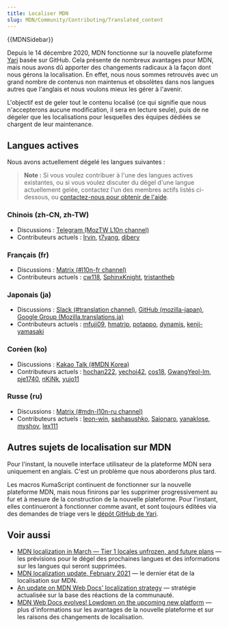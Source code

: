 ```yaml
---
title: Localiser MDN
slug: MDN/Community/Contributing/Translated_content
---
```


{{MDNSidebar}}

Depuis le 14 décembre 2020, MDN fonctionne sur la nouvelle plateforme [Yari](https://github.com/mdn/yari) basée sur GitHub. Cela présente de nombreux avantages pour MDN, mais nous avons dû apporter des changements radicaux à la façon dont nous gérons la localisation. En effet, nous nous sommes retrouvés avec un grand nombre de contenus non maintenus et obsolètes dans nos langues autres que l'anglais et nous voulons mieux les gérer à l'avenir.

L'objectif est de geler tout le contenu localisé (ce qui signifie que nous n'accepterons aucune modification, il sera en lecture seule), puis de ne dégeler que les localisations pour lesquelles des équipes dédiées se chargent de leur maintenance.

## Langues actives

Nous avons actuellement dégelé les langues suivantes :

> **Note :** Si vous voulez contribuer à l'une des langues actives existantes, ou si vous voulez discuter du dégel d'une langue actuellement gelée, contactez l'un des membres actifs listés ci-dessous, ou [contactez-nous pour obtenir de l'aide](/fr/docs/MDN/Contribute/Getting_started#step_4_ask_for_help).

### Chinois (zh-CN, zh-TW)

- Discussions : [Telegram (MozTW L10n channel)](https://moztw.org/tg)
- Contributeurs actuels : [Irvin](https://github.com/irvin), [t7yang](https://github.com/t7yang), [dibery](https://github.com/dibery)

### Français (fr)

- Discussions : [Matrix (#l10n-fr channel)](https://chat.mozilla.org/#/room/#l10n-fr:mozilla.org)
- Contributeurs actuels : [cw118](https://github.com/cw118), [SphinxKnight](https://github.com/SphinxKnight), [tristantheb](https://github.com/tristantheb)

### Japonais (ja)

- Discussions : [Slack (#translation channel)](https://mozillajp.slack.com/), [GitHub (mozilla-japan)](https://github.com/mozilla-japan/translation), [Google Group (Mozilla.translations.ja)](https://groups.google.com/forum/#!forum/mozilla-translations-ja)
- Contributeurs actuels : [mfuji09](https://github.com/mfuji09), [hmatrjp](https://github.com/hmatrjp), [potappo](https://github.com/potappo), [dynamis](https://github.com/dynamis), [kenji-yamasaki](https://github.com/kenji-yamasaki)

### Coréen (ko)

- Discussions : [Kakao Talk (#MDN Korea)](https://open.kakao.com/o/gdfG288c)
- Contributeurs actuels : [hochan222](https://github.com/hochan222), [yechoi42](https://github.com/yechoi42), [cos18](https://github.com/cos18), [GwangYeol-Im](https://github.com/GwangYeol-Im), [pje1740](https://github.com/pje1740), [nKiNk](https://github.com/nKiNk), [yujo11](https://github.com/yujo11)

### Russe (ru)

- Discussions : [Matrix (#mdn-l10n-ru channel)](https://chat.mozilla.org/#/room/#mdn-l10n-ru:mozilla.org)
- Contributeurs actuels : [leon-win](https://github.com/leon-win), [sashasushko](https://github.com/sashasushko), [Saionaro](https://github.com/Saionaro), [yanaklose](https://github.com/yanaklose), [myshov](https://github.com/myshov), [lex111](https://github.com/lex111)

## Autres sujets de localisation sur MDN

Pour l'instant, la nouvelle interface utilisateur de la plateforme MDN sera uniquement en anglais. C'est un problème que nous aborderons plus tard.

Les macros KumaScript continuent de fonctionner sur la nouvelle plateforme MDN, mais nous finirons par les supprimer progressivement au fur et à mesure de la construction de la nouvelle plateforme. Pour l'instant, elles continueront à fonctionner comme avant, et sont toujours éditées via des demandes de triage vers le [dépôt GitHub de Yari](https://github.com/mdn/yari/tree/main/kumascript/macros).

## Voir aussi

- [MDN localization in March — Tier 1 locales unfrozen, and future plans](https://hacks.mozilla.org/2021/03/mdn-localization-in-march-tier-1-locales-unfrozen-and-future-plans/) — les prévisions pour le dégel des prochaines langues et des informations sur les langues qui seront supprimées.
- [MDN localization update, February 2021](https://hacks.mozilla.org/mdn-localization-update-february-2021/) — le dernier état de la localisation sur MDN.
- [An update on MDN Web Docs' localization strategy](https://hacks.mozilla.org/an-update-on-mdn-web-docs-localization-strategy/) — stratégie actualisée sur la base des réactions de la communauté.
- [MDN Web Docs evolves! Lowdown on the upcoming new platform](https://hacks.mozilla.org/mdn-web-docs-evolves-lowdown-on-the-upcoming-new-platform/) — plus d'informations sur les avantages de la nouvelle plateforme et sur les raisons des changements de localisation.
